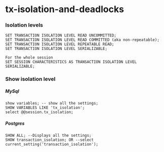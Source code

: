 # tx-isolation-and-deadlocks

### Isolation levels
```
SET TRANSACTION ISOLATION LEVEL READ UNCOMMITTED;
SET TRANSACTION ISOLATION LEVEL READ COMMITTED (aka non-repeatable);
SET TRANSACTION ISOLATION LEVEL REPEATABLE READ;
SET TRANSACTION ISOLATION LEVEL SERIALIZABLE;

For the whole session
SET SESSION CHARACTERISTICS AS TRANSACTION ISOLATION LEVEL SERIALIZABLE;
```
### Show isolation level

##### MySql
```
show variables; -- show all the settings;
SHOW VARIABLES LIKE 'tx_isolation';
select @@session.tx_isolation;
```

##### Postgres
```
SHOW ALL; --Displays all the settings;
SHOW transaction_isolation; OR --select current_setting('transaction_isolation');
```
